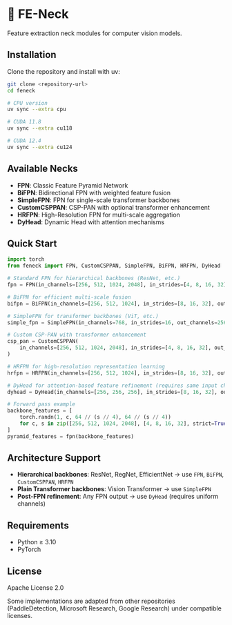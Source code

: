 # 🦊 FE-Neck

Feature extraction neck modules for computer vision models.

## Installation

Clone the repository and install with uv:

```bash
git clone <repository-url>
cd feneck

# CPU version
uv sync --extra cpu

# CUDA 11.8
uv sync --extra cu118

# CUDA 12.4
uv sync --extra cu124
```

## Available Necks

- **FPN**: Classic Feature Pyramid Network
- **BiFPN**: Bidirectional FPN with weighted feature fusion
- **SimpleFPN**: FPN for single-scale transformer backbones
- **CustomCSPPAN**: CSP-PAN with optional transformer enhancement
- **HRFPN**: High-Resolution FPN for multi-scale aggregation
- **DyHead**: Dynamic Head with attention mechanisms

## Quick Start

```python
import torch
from feneck import FPN, CustomCSPPAN, SimpleFPN, BiFPN, HRFPN, DyHead

# Standard FPN for hierarchical backbones (ResNet, etc.)
fpn = FPN(in_channels=[256, 512, 1024, 2048], in_strides=[4, 8, 16, 32], out_channels=256)

# BiFPN for efficient multi-scale fusion
bifpn = BiFPN(in_channels=[256, 512, 1024], in_strides=[8, 16, 32], out_channels=256, num_levels=5)

# SimpleFPN for transformer backbones (ViT, etc.)
simple_fpn = SimpleFPN(in_channels=768, in_strides=16, out_channels=256, num_levels=5, start_level=2)

# Custom CSP-PAN with transformer enhancement
csp_pan = CustomCSPPAN(
    in_channels=[256, 512, 1024, 2048], in_strides=[4, 8, 16, 32], out_channels=256, use_transformer=True
)

# HRFPN for high-resolution representation learning
hrfpn = HRFPN(in_channels=[256, 512, 1024], in_strides=[8, 16, 32], out_channels=256, num_levels=5)

# DyHead for attention-based feature refinement (requires same input channels)
dyhead = DyHead(in_channels=[256, 256, 256], in_strides=[8, 16, 32], out_channels=256, num_blocks=6)

# Forward pass example
backbone_features = [
    torch.randn(1, c, 64 // (s // 4), 64 // (s // 4))
    for c, s in zip([256, 512, 1024, 2048], [4, 8, 16, 32], strict=True)
]
pyramid_features = fpn(backbone_features)
```

## Architecture Support

- **Hierarchical backbones**: ResNet, RegNet, EfficientNet → use `FPN`, `BiFPN`, `CustomCSPPAN`, `HRFPN`
- **Plain Transformer backbones**: Vision Transformer → use `SimpleFPN`
- **Post-FPN refinement**: Any FPN output → use `DyHead` (requires uniform channels)

## Requirements

- Python ≥ 3.10
- PyTorch

## License

Apache License 2.0

Some implementations are adapted from other repositories (PaddleDetection, Microsoft Research, Google Research) under compatible licenses.
